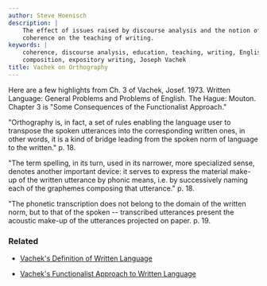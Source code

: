```yaml
---
author: Steve Hoenisch
description: |
    The effect of issues raised by discourse analysis and the notion of
    coherence on the teaching of writing.
keywords: |
    coherence, discourse analysis, education, teaching, writing, English
    composition, expository writing, Joseph Vachek
title: Vachek on Orthography
---
```



Here are a few highlights from Ch. 3 of Vachek, Josef. 1973. Written
Language: General Problems and Problems of English. The Hague: Mouton.
Chapter 3 is \"Some Consequences of the Functionalist Approach.\"



\"Orthography is, in fact, a set of rules enabling the language user to
transpose the spoken utterances into the corresponding written ones, in
other words, it is a kind of bridge leading from the spoken norm of
language to the written.\" p. 18.



\"The term spelling, in its turn, used in its narrower, more specialized
sense, denotes another important device: it serves to express the
material make-up of the written utterance by phonic means, i.e. by
successively naming each of the graphemes composing that utterance.\" p.
18.



\"The phonetic transcription does not belong to the domain of the
written norm, but to that of the spoken \-- transcribed utterances
present the acoustic make-up of the utterances projected on paper. p.
19.



### Related


* [Vachek\'s Definition of Written
Language](vachek1.html)



* [Vachek\'s Functionalist Approach to Written
Language](vachek2.html)




